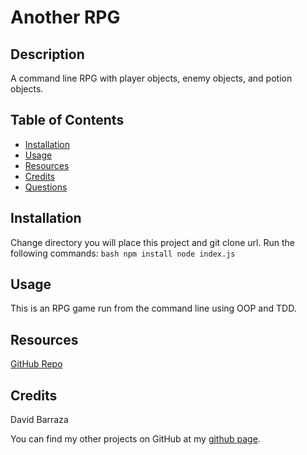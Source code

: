 # Another RPG

## Description

A command line RPG with player objects, enemy objects, and potion objects.

## Table of Contents
- [Installation](#installation)
- [Usage](#usage)
- [Resources](#resources)
- [Credits](#credits)
- [Questions](#questions)

## Installation

Change directory you will place this project and git clone url. 
Run the following commands:
	```bash
	npm install
	node index.js
	```
## Usage
This is an RPG game run from the command line using OOP and TDD.

## Resources
[GitHub Repo](https://github.com/dbcomps/jest-another-RPG)

## Credits
David Barraza

You can find my other projects on GitHub at my [github page](https://github.com/dbcomps).
